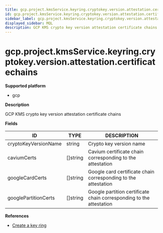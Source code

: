 ```yaml
---
title: gcp.project.kmsService.keyring.cryptokey.version.attestation.certificatechains
id: gcp.project.kmsService.keyring.cryptokey.version.attestation.certificatechains
sidebar_label: gcp.project.kmsService.keyring.cryptokey.version.attestation.certificatechains
displayed_sidebar: MQL
description: GCP KMS crypto key version attestation certificate chains
---
```


# gcp.project.kmsService.keyring.cryptokey.version.attestation.certificatechains

**Supported platform**

- gcp

**Description**

GCP KMS crypto key version attestation certificate chains

**Fields**

| ID                   | TYPE             | DESCRIPTION                                                         |
| -------------------- | ---------------- | ------------------------------------------------------------------- |
| cryptoKeyVersionName | string           | Crypto key version name                                             |
| caviumCerts          | &#91;&#93;string | Cavium certificate chain corresponding to the attestation           |
| googleCardCerts      | &#91;&#93;string | Google card certificate chain corresponding to the attestation      |
| googlePartitionCerts | &#91;&#93;string | Google partition certificate chain corresponding to the attestation |

**References**

- [Create a key ring](https://cloud.google.com/kms/docs/create-key-ring)

